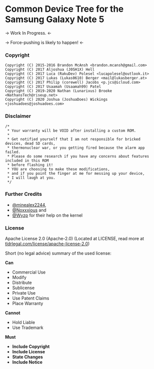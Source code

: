 # Common Device Tree for the Samsung Galaxy Note 5

-> Work In Progress. <-

-> Force-pushing is likely to happen! <-

### Copyright

	Copyright (C) 2015-2016 Brandon McAnsh <brandon.mcansh@gmail.com>
	Copyright (C) 2017 Aljoshua (J0SH1X) Hell
	Copyright (C) 2017 Luca (RakuDev) Polesel <lucapolesel@outlook.it>
	Copyright (C) 2017 Lukas (Lukas0610) Berger <mail@lukasberger.at>
	Copyright (C) 2017 Philip (corewell) Jacobs <p.jcs@icloud.com>
	Copyright (C) 2017 Usaamah (Usaamah99) Patel
	Copyright (C) 2019-2020 Nathan (Lunarixus) Brooke <NathansTech@riseup.net>
	Copyright (C) 2020 Joshua (JoshuaDoes) Wickings <joshuadoes@joshuadoes.com>


### Disclaimer
	/*
	 * Your warranty will be VOID after installing a custom ROM.
	 *
	 * Get notified yourself that I am not responsible for bricked devices, dead SD cards,
	 * thermonuclear war, or you getting fired because the alarm app failed.
	 * Please do some research if you have any concerns about features included in this ROM
	 * before flashing it!
	 * YOU are choosing to make these modifications,
	 * and if you point the finger at me for messing up your device,
	 * I will laugh at you.
	 */


### Further Credits
 * [@minealex2244](https://github.com/minealex2244),
 * [@Noxxxious](https://github.com/Noxxxious) and 
 * [@Wyzp](https://github.com/Wyzp) for their help on the kernel


### License
Apache License 2.0 (Apache-2.0) (Located at LICENSE, read more at [tldrlegal.com/license/apache-license-2.0](https://tldrlegal.com/license/apache-license-2.0-%28apache-2.0%29))

Short (no legal advice) summary of the used license:


**Can**

 * Commercial Use
 * Modify
 * Distribute
 * Sublicense
 * Private Use
 * Use Patent Claims
 * Place Warranty
 

**Cannot**

 * Hold Liable
 * Use Trademark 


**Must**

 * **Include Copyright**
 * **Include License**
 * **State Changes**
 * **Include Notice**
